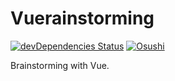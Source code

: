 # Vuerainstorming
[![devDependencies Status](https://img.shields.io/david/dev/shamofu/vuerainstorming.svg?style=flat-square)](https://david-dm.org/shamofu/vuerainstorming?type=dev)
[![Osushi](https://img.shields.io/badge/%F0%9F%8D%A3-welcome-orange.svg?style=flat-square)](https://osushi.love/intent/post/f631096ca13e46e1a8fde1a55ffa6a5c)

Brainstorming with Vue.
